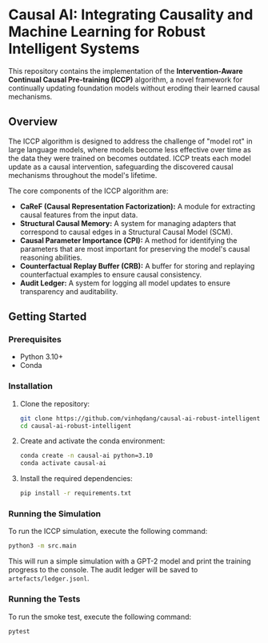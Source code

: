 # Causal AI: Integrating Causality and Machine Learning for Robust Intelligent Systems

This repository contains the implementation of the **Intervention-Aware Continual Causal Pre-training (ICCP)** algorithm, a novel framework for continually updating foundation models without eroding their learned causal mechanisms.

## Overview

The ICCP algorithm is designed to address the challenge of "model rot" in large language models, where models become less effective over time as the data they were trained on becomes outdated. ICCP treats each model update as a causal intervention, safeguarding the discovered causal mechanisms throughout the model's lifetime.

The core components of the ICCP algorithm are:

- **CaReF (Causal Representation Factorization):** A module for extracting causal features from the input data.
- **Structural Causal Memory:** A system for managing adapters that correspond to causal edges in a Structural Causal Model (SCM).
- **Causal Parameter Importance (CPI):** A method for identifying the parameters that are most important for preserving the model's causal reasoning abilities.
- **Counterfactual Replay Buffer (CRB):** A buffer for storing and replaying counterfactual examples to ensure causal consistency.
- **Audit Ledger:** A system for logging all model updates to ensure transparency and auditability.

## Getting Started

### Prerequisites

- Python 3.10+
- Conda

### Installation

1.  Clone the repository:
    ```bash
    git clone https://github.com/vinhqdang/causal-ai-robust-intelligent.git
    cd causal-ai-robust-intelligent
    ```

2.  Create and activate the conda environment:
    ```bash
    conda create -n causal-ai python=3.10
    conda activate causal-ai
    ```

3.  Install the required dependencies:
    ```bash
    pip install -r requirements.txt
    ```

### Running the Simulation

To run the ICCP simulation, execute the following command:

```bash
python3 -m src.main
```

This will run a simple simulation with a GPT-2 model and print the training progress to the console. The audit ledger will be saved to `artefacts/ledger.jsonl`.

### Running the Tests

To run the smoke test, execute the following command:

```bash
pytest
```
